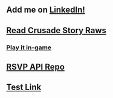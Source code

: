 ## Add me on [LinkedIn!](https://www.linkedin.com/in/ruben-alias-70168a1b6/)
## [Read Crusade Story Raws](Crusade.html)
### [Play it in-game](https://play.unity.com/mg/2d/tutorialgame-220)
## [RSVP API Repo](https://github.com/Herxity/RSVP-Project)
## [Test Link](SleeboEveningPrayer.html)

